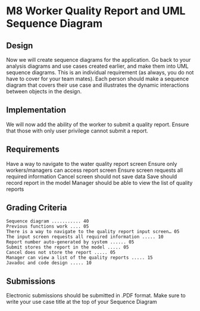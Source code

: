 # M8 Worker Quality Report and UML Sequence Diagram
## Design
Now we will create sequence diagrams for the application. Go back to your analysis diagrams and use cases created earlier, and make them into UML sequence diagrams. This is an individual requirement (as always, you do not have to cover for your team mates). Each person should make a sequence diagram that covers their use case and illustrates the dynamic interactions between objects in the design.

## Implementation
We will now add the ability of the worker to submit a quality report. Ensure that those with only user privilege cannot submit a report.

## Requirements
Have a way to navigate to the water quality report screen
Ensure only workers/managers can access report screen
Ensure screen requests all required information
Cancel screen should not save data
Save should record report in the model
Manager should be able to view the list of quality reports
## Grading Criteria
    Sequence diagram ........... 40
    Previous functions work .... 05
    There is a way to navigate to the quality report input screen… 05
    The input screen requests all required information ..... 10
    Report number auto-generated by system ...... 05
    Submit stores the report in the model ..... 05
    Cancel does not store the report ..... 05
    Manager can view a list of the quality reports ..... 15
    Javadoc and code design ..... 10
    
## Submissions

Electronic submissions should be submitted in .PDF format.
Make sure to write your use case title at the top of your Sequence Diagram
